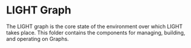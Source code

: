 # LIGHT Graph

The LIGHT graph is the core state of the environment over which LIGHT takes place. This folder contains the components for managing, building, and operating on Graphs.

